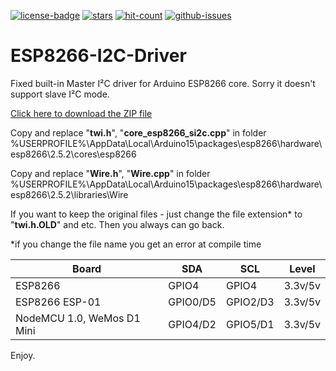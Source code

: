 [![license-badge][]][license] [![stars][]][stargazers] [![hit-count][]][count] [![github-issues][]][issues]

# ESP8266-I2C-Driver
Fixed built-in Master I²C driver for Arduino ESP8266 core. Sorry it doesn't support slave I²C mode. 

[Click here to download the ZIP file](https://github.com/enjoyneering/ESP8266-I2C-Driver/archive/master.zip)

Copy and replace "**twi.h**", "**core_esp8266_si2c.cpp**" in folder %USERPROFILE%\AppData\Local\Arduino15\packages\esp8266\hardware\esp8266\2.5.2\cores\esp8266

Copy and replace "**Wire.h**", "**Wire.cpp**" in folder %USERPROFILE%\AppData\Local\Arduino15\packages\esp8266\hardware\esp8266\2.5.2\libraries\Wire

If you want to keep the original files - just change the file extension* to "**twi.h.OLD**" and etc. Then you always can go back.

*if you change the file name you get an error at compile time


| Board | SDA | SCL | Level |
| ---- | ---- | ---- | ---- |
| ESP8266 | GPIO4 | GPIO4 | 3.3v/5v |
| ESP8266 ESP-01 | GPIO0/D5 | GPIO2/D3 | 3.3v/5v |
| NodeMCU 1.0, WeMos D1 Mini | GPIO4/D2 | GPIO5/D1 | 3.3v/5v |


Enjoy.

[license-badge]: https://img.shields.io/badge/License-GPLv3-blue.svg
[license]:       https://choosealicense.com/licenses/gpl-3.0/
[stars]:         https://img.shields.io/github/stars/enjoyneering/ESP8266-I2C-Driver.svg
[stargazers]:    https://github.com/enjoyneering/ESP8266-I2C-Driver/stargazers
[hit-count]:     http://hits.dwyl.io/enjoyneering/ESP8266-I2C-Driver/badges.svg
[count]:         http://hits.dwyl.io/enjoyneering/ESP8266-I2C-Driver/badges
[github-issues]: https://img.shields.io/github/issues/enjoyneering/ESP8266-I2C-Driver.svg
[issues]:        https://github.com/enjoyneering/ESP8266-I2C-Driver/issues/
